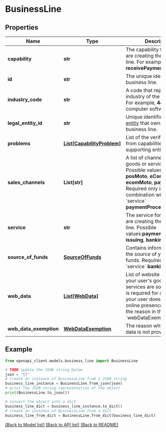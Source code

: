 # BusinessLine


## Properties

Name | Type | Description | Notes
------------ | ------------- | ------------- | -------------
**capability** | **str** | The capability for which you are creating the business line. For example, **receivePayments**. | [optional] 
**id** | **str** | The unique identifier of the business line. | [readonly] 
**industry_code** | **str** | A code that represents the industry of the legal entity. For example, **4431A** for computer software stores. | 
**legal_entity_id** | **str** | Unique identifier of the [legal entity](https://docs.adyen.com/api-explorer/#/legalentity/latest/post/legalEntities__resParam_id) that owns the business line. | 
**problems** | [**List[CapabilityProblem]**](CapabilityProblem.md) | List of the verification errors from capabilities for this supporting entity. | [optional] 
**sales_channels** | **List[str]** | A list of channels where goods or services are sold.  Possible values: **pos**, **posMoto**, **eCommerce**, **ecomMoto**, **payByLink**.  Required only in combination with the &#x60;service&#x60; **paymentProcessing**. | [optional] 
**service** | **str** | The service for which you are creating the business line.  Possible values:**paymentProcessing**, **issuing**, **banking** | 
**source_of_funds** | [**SourceOfFunds**](SourceOfFunds.md) | Contains information about the source of your user&#39;s funds. Required only for the &#x60;service&#x60; **banking**. | [optional] 
**web_data** | [**List[WebData]**](WebData.md) | List of website URLs where your user&#39;s goods or services are sold. When this is required for a service but your user does not have an online presence, provide the reason in the &#x60;webDataExemption&#x60; object. | [optional] 
**web_data_exemption** | [**WebDataExemption**](WebDataExemption.md) | The reason why the web data is not provided. | [optional] 

## Example

```python
from openapi_client.models.business_line import BusinessLine

# TODO update the JSON string below
json = "{}"
# create an instance of BusinessLine from a JSON string
business_line_instance = BusinessLine.from_json(json)
# print the JSON string representation of the object
print(BusinessLine.to_json())

# convert the object into a dict
business_line_dict = business_line_instance.to_dict()
# create an instance of BusinessLine from a dict
business_line_from_dict = BusinessLine.from_dict(business_line_dict)
```
[[Back to Model list]](../README.md#documentation-for-models) [[Back to API list]](../README.md#documentation-for-api-endpoints) [[Back to README]](../README.md)


